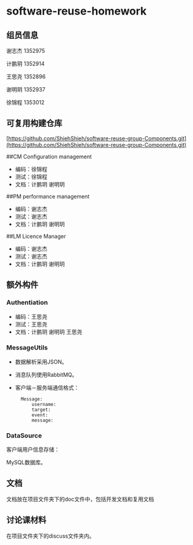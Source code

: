 # software-reuse-homework


## 组员信息

谢志杰 1352975

计鹏玥 1352914

王思尧 1352896

谢明玥 1352937

徐锦程 1353012

## 可复用构建仓库

[https://github.com/ShiehShieh/software-reuse-group-Components.git](https://github.com/ShiehShieh/software-reuse-group-Components.git)

##CM Configuration management

* 编码：徐锦程
* 测试：徐锦程
* 文档：计鹏玥 谢明玥

##PM performance management

* 编码：谢志杰
* 测试：谢志杰
* 文档：计鹏玥 谢明玥

##LM Licence Manager

* 编码：谢志杰
* 测试：谢志杰
* 文档：计鹏玥 谢明玥

## 额外构件

### Authentiation

* 编码：王思尧
* 测试：王思尧
* 文档：计鹏玥 谢明玥 王思尧

### MessageUtils
        
* 数据解析采用JSON。

* 消息队列使用RabbitMQ。

* 客户端－服务端通信格式：

        Message:
            username:
            target:
            event:
            message:

### DataSource

客户端用户信息存储：

MySQL数据库。

## 文档

文档放在项目文件夹下的doc文件中，包括开发文档和复用文档

## 讨论课材料

在项目文件夹下的discuss文件夹内。